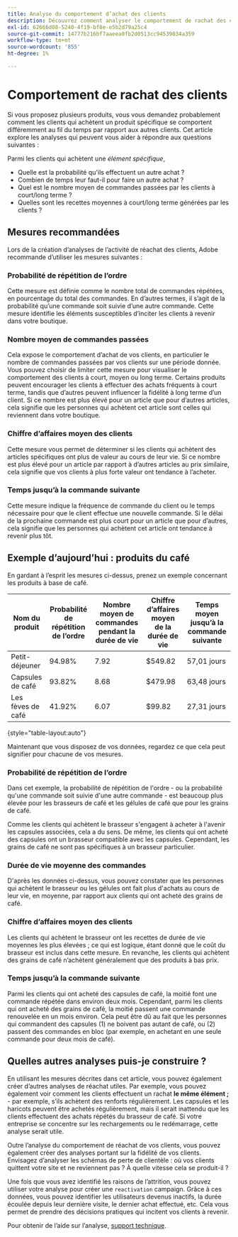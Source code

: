 ```yaml
---
title: Analyse du comportement d’achat des clients
description: Découvrez comment analyser le comportement de rachat des clients.
exl-id: 62666d08-5240-4f19-bf8e-e5b2d79a25c4
source-git-commit: 14777b216bf7aaeea0fb2d0513cc94539034a359
workflow-type: tm+mt
source-wordcount: '855'
ht-degree: 1%

---
```


# Comportement de rachat des clients

Si vous proposez plusieurs produits, vous vous demandez probablement comment les clients qui achètent un produit spécifique se comportent différemment au fil du temps par rapport aux autres clients. Cet article explore les analyses qui peuvent vous aider à répondre aux questions suivantes :

Parmi les clients qui achètent une *élément spécifique*,

* Quelle est la probabilité qu&#39;ils effectuent un autre achat ?
* Combien de temps leur faut-il pour faire un autre achat ?
* Quel est le nombre moyen de commandes passées par les clients à court/long terme ?
* Quelles sont les recettes moyennes à court/long terme générées par les clients ?

## Mesures recommandées

Lors de la création d’analyses de l’activité de réachat des clients, Adobe recommande d’utiliser les mesures suivantes :

### Probabilité de répétition de l’ordre

Cette mesure est définie comme le nombre total de commandes répétées, en pourcentage du total des commandes. En d’autres termes, il s’agit de la probabilité qu’une commande soit suivie d’une autre commande. Cette mesure identifie les éléments susceptibles d’inciter les clients à revenir dans votre boutique.

### Nombre moyen de commandes passées

Cela expose le comportement d’achat de vos clients, en particulier le nombre de commandes passées par vos clients sur une période donnée. Vous pouvez choisir de limiter cette mesure pour visualiser le comportement des clients à court, moyen ou long terme. Certains produits peuvent encourager les clients à effectuer des achats fréquents à court terme, tandis que d’autres peuvent influencer la fidélité à long terme d’un client. Si ce nombre est plus élevé pour un article que pour d’autres articles, cela signifie que les personnes qui achètent cet article sont celles qui reviennent dans votre boutique.

### Chiffre d’affaires moyen des clients

Cette mesure vous permet de déterminer si les clients qui achètent des articles spécifiques ont plus de valeur au cours de leur vie. Si ce nombre est plus élevé pour un article par rapport à d’autres articles au prix similaire, cela signifie que vos clients à plus forte valeur ont tendance à l’acheter.

### Temps jusqu’à la commande suivante

Cette mesure indique la fréquence de commande du client ou le temps nécessaire pour que le client effectue une nouvelle commande. Si le délai de la prochaine commande est plus court pour un article que pour d’autres, cela signifie que les personnes qui achètent cet article ont tendance à revenir plus tôt.

## Exemple d’aujourd’hui : produits du café

En gardant à l’esprit les mesures ci-dessus, prenez un exemple concernant les produits à base de café.

| **Nom du produit** | **Probabilité de répétition de l’ordre** | **Nombre moyen de commandes pendant la durée de vie** | **Chiffre d’affaires moyen de la durée de vie** | **Temps moyen jusqu’à la commande suivante** |
|-----|-----|-----|-----|-----|
| Petit-déjeuner | 94.98% | 7.92 | $549.82 | 57,01 jours |
| Capsules de café | 93.82% | 8.68 | $479.98 | 63,48 jours |
| Les fèves de café | 41.92% | 6.07 | $99.82 | 27,31 jours |

{style="table-layout:auto"}

Maintenant que vous disposez de vos données, regardez ce que cela peut signifier pour chacune de vos mesures.

### Probabilité de répétition de l’ordre

Dans cet exemple, la probabilité de répétition de l&#39;ordre - ou la probabilité qu&#39;une commande soit suivie d&#39;une autre commande - est beaucoup plus élevée pour les brasseurs de café et les gélules de café que pour les grains de café.

Comme les clients qui achètent le brasseur s&#39;engagent à acheter à l&#39;avenir les capsules associées, cela a du sens. De même, les clients qui ont acheté des capsules ont un brasseur compatible avec les capsules. Cependant, les grains de café ne sont pas spécifiques à un brasseur particulier.

### Durée de vie moyenne des commandes

D&#39;après les données ci-dessus, vous pouvez constater que les personnes qui achètent le brasseur ou les gélules ont fait plus d&#39;achats au cours de leur vie, en moyenne, par rapport aux clients qui ont acheté des grains de café.

### Chiffre d’affaires moyen des clients

Les clients qui achètent le brasseur ont les recettes de durée de vie moyennes les plus élevées ; ce qui est logique, étant donné que le coût du brasseur est inclus dans cette mesure. En revanche, les clients qui achètent des grains de café n’achètent généralement que des produits à bas prix.

### Temps jusqu’à la commande suivante

Parmi les clients qui ont acheté des capsules de café, la moitié font une commande répétée dans environ deux mois. Cependant, parmi les clients qui ont acheté des grains de café, la moitié passent une commande renouvelée en un mois environ. Cela peut être dû au fait que les personnes qui commandent des capsules (1) ne boivent pas autant de café, ou (2) passent des commandes en bloc (par exemple, en achetant en une seule commande pour deux mois de café).

## Quelles autres analyses puis-je construire ?

En utilisant les mesures décrites dans cet article, vous pouvez également créer d’autres analyses de réachat utiles. Par exemple, vous pouvez également voir comment les clients effectuent un rachat **le même élément ;** - par exemple, s’ils achètent des renforts régulièrement. Les capsules et les haricots peuvent être achetés régulièrement, mais il serait inattendu que les clients effectuent des achats répétés du brasseur de café. Si votre entreprise se concentre sur les rechargements ou le redémarrage, cette analyse serait utile.

Outre l’analyse du comportement de réachat de vos clients, vous pouvez également créer des analyses portant sur la fidélité de vos clients. Envisagez d’analyser les schémas de perte de clientèle : où vos clients quittent votre site et ne reviennent pas ? À quelle vitesse cela se produit-il ?

Une fois que vous avez identifié les raisons de l’attrition, vous pouvez utiliser votre analyse pour créer une `reactivation` campaign. Grâce à ces données, vous pouvez identifier les utilisateurs devenus inactifs, la durée écoulée depuis leur dernière visite, le dernier achat effectué, etc. Cela vous permet de prendre des décisions pratiques qui incitent vos clients à revenir.

Pour obtenir de l’aide sur l’analyse, [support technique](https://experienceleague.adobe.com/docs/commerce-knowledge-base/kb/troubleshooting/miscellaneous/mbi-service-policies.html?lang=en).
